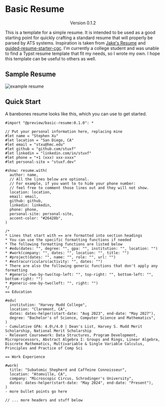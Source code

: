 # Basic Resume

<div align="center">Version 0.1.2</div>

This is a template for a simple resume. It is intended to be used as a good starting point for quickly crafting a standard resume that will properly be parsed by ATS systems. Inspiration is taken from [Jake's Resume](https://github.com/jakegut/resume) and [guided-resume-starter-cgc](https://typst.app/universe/package/guided-resume-starter-cgc/). I'm currently a college student and was unable to find a Typst resume template that fit my needs, so I wrote my own. I hope this template can be useful to others as well.

## Sample Resume

![example resume](https://raw.githubusercontent.com/stuxf/basic-typst-resume-template/main/example-resume.png)

## Quick Start

A barebones resume looks like this, which you can use to get started.

```typst
#import "@preview/basic-resume:0.1.0": *

// Put your personal information here, replacing mine
#let name = "Stephen Xu"
#let location = "San Diego, CA"
#let email = "stxu@hmc.edu"
#let github = "github.com/stuxf"
#let linkedin = "linkedin.com/in/stuxf"
#let phone = "+1 (xxx) xxx-xxxx"
#let personal-site = "stuxf.dev"

#show: resume.with(
  author: name,
  // All the lines below are optional. 
  // For example, if you want to to hide your phone number:
  // feel free to comment those lines out and they will not show.
  location: location,
  email: email,
  github: github,
  linkedin: linkedin,
  phone: phone,
  personal-site: personal-site,
  accent-color: "#26428b",
)

/*
* Lines that start with == are formatted into section headings
* You can use the specific formatting functions if needed
* The following formatting functions are listed below
* #edu(dates: "", degree: "", gpa: "", institution: "", location: "")
* #work(company: "", dates: "", location: "", title: "")
* #project(dates: "", name: "", role: "", url: "")
* #extracurriculars(activity: "", dates: "")
* There are also the following generic functions that don't apply any formatting
* #generic-two-by-two(top-left: "", top-right: "", bottom-left: "", bottom-right: "")
* #generic-one-by-two(left: "", right: "")
*/
== Education

#edu(
  institution: "Harvey Mudd College",
  location: "Claremont, CA",
  dates: dates-helper(start-date: "Aug 2023", end-date: "May 2027"),
  degree: "Bachelor's of Science, Computer Science and Mathematics",
)
- Cumulative GPA: 4.0\/4.0 | Dean's List, Harvey S. Mudd Merit Scholarship, National Merit Scholarship
- Relevant Coursework: Data Structures, Program Development, Microprocessors, Abstract Algebra I: Groups and Rings, Linear Algebra, Discrete Mathematics, Multivariable & Single Variable Calculus, Principles and Practice of Comp Sci

== Work Experience

#work(
  title: "Subatomic Shepherd and Caffeine Connoisseur",
  location: "Atomville, CA",
  company: "Microscopic Circus, Schrodinger's University",
  dates: dates-helper(start-date: "May 2024", end-date: "Present"),
)
- more bullet points go here

// ... more headers and stuff below
```

